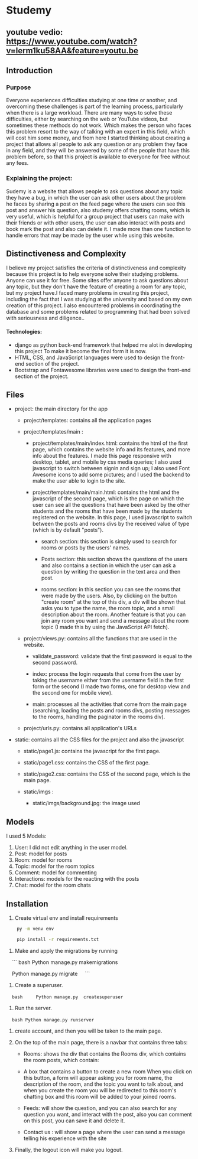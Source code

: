 # Studemy

## youtube vedio: https://www.youtube.com/watch?v=lerm1ku58AA&feature=youtu.be

## Introduction
### Purpose
Everyone experiences difficulties studying at one time or another, and overcoming these challenges is part of the learning process, particularly when there is a large workload. There are many ways to solve these difficulties, either by searching on the web or YouTube videos, but sometimes these methods do not work. Which makes the person who faces this problem resort to the way of talking with an expert in this field, which will cost him some money, and from here I started thinking about creating a project that allows all people to ask any question or any problem they face in any field, and they will be answered by some of the people that have this problem before, so that this project is available to everyone for free without any fees.
### Explaining the project:
Sudemy is a website that allows people to ask questions about any topic they have a bug, in which the user can ask other users about the problem he faces by sharing a post on the feed page where the users can see this post and answer his question, also studemy offers chatting rooms, which is very useful, which is helpful for a group project that users can make with their friends or with other users, the user can also interact with posts and book mark the post and also can delete it. I made more than one function to handle errors that may be made by the user while using this website.

## Distinctiveness and Complexity
I believe my project satisfies the criteria of distinctiveness and complexity because this project is to help everyone solve their studying problems. Anyone can use it for free. Some sites offer anyone to ask questions about any topic, but they don't have the feature of creating a room for any topic, but my project have.I faced many problems in creating this project, including the fact that I was studying at the university and based on my own creation of this project. I also encountered problems in coordinating the database and some problems related to programming that had been solved with seriousness and diligence..


#### Technologies:
* django as python back-end framework that helped me alot in developing this project To make it become the final form it is now.
* HTML, CSS, and JavaScript languages were used to design the front-end section of the project.
* Bootstrap and Fontawesome libraries were used to design the front-end section of the project.


## Files

* project: the main directory for the app

    * project/templates: contains all the application pages
    * project/templates/main :
        * project/templates/main/index.html: contains the html of the first page, which contains the website info and its features, and more info about the features. I made this page responsive with desktop, tablet, and mobile by css media queries; I also used javascript to switch between signin and sign up; I also used Font Awesome icons to add some pictures; and I used the backend to make the user able to login to the site.

        * project/templates/main/main.html: contains the html and the javascript of the second page, which is the page on which the user can see all the questions that have been asked by the other students and the rooms that have been made by the students registered on the website. In this page, I used javascript to switch between the posts and rooms divs by the received value of type (which is by default "posts").

            * search section: this section is simply used to search for rooms or posts by the users' names.

            * Posts section: this section shows the questions of the users and also contains a section in which the user can ask a question by writing the question in the text area and then post.

            * rooms section: in this section you can see the rooms that were made by the users. Also, by clicking on the button "create room" at the top of this div, a div will be shown that asks you to type the name, the room topic, and a small description about the room. Another feature is that you can join any room you want and send a message about the room topic (I made this by using the JavaScript API fetch).

    * project/views.py: contains all the functions that are used in the website.

        * validate_password: validate that the first password is equal to the second password.

        * index: process the login requests that come from the user by taking the username either from the username field in the first form or the second (I made two forms, one for desktop view and the second one for mobile view).

        * main: processes all the activities that come from the main page (searching, loading the posts and rooms divs, posting messages to the rooms, handling the paginator in the rooms div).

    * project/urls.py: contains all application's URLs

* static: contains all the CSS files for the project and also the javascript

    * static/page1.js: contains the javascript for the first page.

    * static/page1.css: contains the CSS of the first page.
    * static/page2.css: contains the CSS of the second page, which is the main page.
    * static/imgs :
        * static/imgs/background.jpg: the image used


## Models
I used 5 Models:
1. User: I did not edit anything in the user model.
1. Post: model for posts
1. Room: model for rooms
1. Topic: model for the room topics
1. Comment: model for commenting
1. Interactions: models for the reacting with the posts
1. Chat: model for the room chats

## Installation

1. Create virtual env and install requirements

``` bash
    py -m venv env

    pip install -r requirements.txt
```

1. Make and apply the migrations by running

    ``` bash
    Python manage.py makemigrations

    Python manage.py migrate
    ```
1. Create a superuser.

    ``` bash
    Python manage.py  createsuperuser
    ```
1. Run the server.

    ``` bash
    Python manage.py runserver
    ```
1. create account, and then you will be taken to the main page.

1. On the top of the main page, there is a navbar that contains three tabs:
    * Rooms: shows the div that contains the Rooms div, which contains the room posts, which contain:
    * A box that contains a button to create a new room When you click on this button, a form will appear asking you for room name, the description of the room, and the topic you want to talk about, and when you create the room you will be redirected to this room's chatting box and this room will be added to your joined rooms.

    * Feeds: will show the question, and you can also search for any question you want, and interact with the post, also you can comment on this post, you can save it and delete it.

    * Contact us : will show a page where the user can send a message telling his experience with the site

1. Finally, the logout icon will make you logout.
